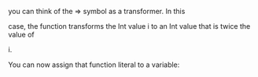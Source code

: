 you can think of the =&gt; symbol as a transformer. In this

case, the function transforms the Int value i to an Int value that is twice the value of

i.

You can now assign that function literal to a variable:

